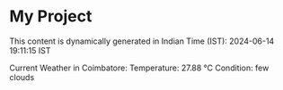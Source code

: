 # My Project

This content is dynamically generated in Indian Time (IST): 2024-06-14 19:11:15 IST


Current Weather in Coimbatore:
Temperature: 27.88 °C
Condition: few clouds
